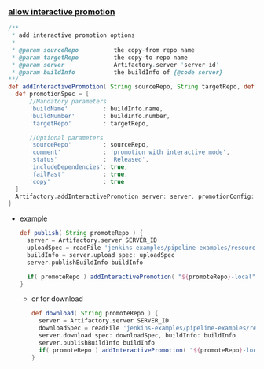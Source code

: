 
### [allow interactive promotion](https://www.jfrog.com/confluence/display/JFROG/Scripted+Pipeline+Syntax#ScriptedPipelineSyntax-AllowingInteractivePromotionforPublishedBuilds)
```groovy
/**
 * add interactive promotion options
 *
 * @param sourceRepo          the copy-from repo name
 * @param targetRepo          the copy-to repo name
 * @param server              Artifactory.server 'server-id'
 * @param buildInfo           the buildInfo of {@code server}
**/
def addInteractivePromotion( String sourceRepo, String targetRepo, def server, def buildInfo ) {
  def promotionSpec = [
      //Mandatory parameters
      'buildName'          : buildInfo.name,
      'buildNumber'        : buildInfo.number,
      'targetRepo'         : targetRepo,

      //Optional parameters
      'sourceRepo'         : sourceRepo,
      'comment'            : 'promotion with interactive mode',
      'status'             : 'Released',
      'includeDependencies': true,
      'failFast'           : true,
      'copy'               : true
  ]
  Artifactory.addInteractivePromotion server: server, promotionConfig: promotionSpec, displayName: 'promote me'
}
```

- [example](https://raw.githubusercontent.com/jfrog/project-examples/master/jenkins-examples/pipeline-examples/scripted-examples/promotion-example/Jenkinsfile)
  ```groovy
  def publish( String promoteRepo ) {
    server = Artifactory.server SERVER_ID
    uploadSpec = readFile 'jenkins-examples/pipeline-examples/resources/props-upload.json' 
    buildInfo = server.upload spec: uploadSpec
    server.publishBuildInfo buildInfo

    if( promoteRepo ) addInteractivePromotion( "${promoteRepo}-local", promoteRepo, server, buildInfo )
  }
  ```
  - or for download
    ```groovy
    def download( String promoteRepo ) {
      server = Artifactory.server SERVER_ID 
      downloadSpec = readFile 'jenkins-examples/pipeline-examples/resources/props-download.json'
      server.download spec: downloadSpec, buildInfo: buildInfo
      server.publishBuildInfo buildInfo
      if( promoteRepo ) addInteractivePromotion( "${promoteRepo}-local", promoteRepo, server, buildInfo )
    }
    ```
